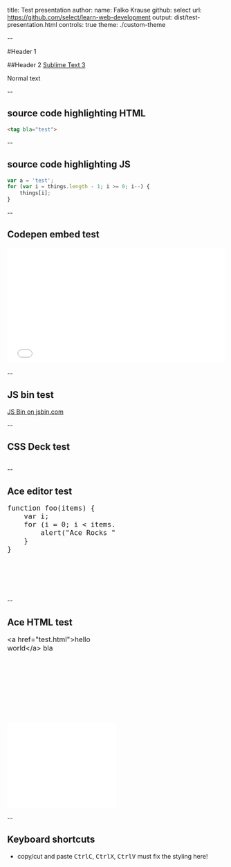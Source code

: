 title: Test presentation
author:
  name: Falko Krause
  github: select
  url: https://github.com/select/learn-web-development
output: dist/test-presentation.html
controls: true
theme: ./custom-theme

--
<style type="text/css" media="screen">
body {
    overflow: hidden;
}
.editor-wrapper, .preview {
    position: relative;
    height: 200px;
    width: 50%;
    display: inline-block;
}
.preview {
    background-color: #FFF;
    font-size: 1em;
}
.editor {
    margin: 0;
    position: absolute;
    top: 0;
    bottom: 0;
    left: 0;
    right: 0;
    font-size: 16px;
}
</style>
<script src="ace-editor/ace.js" type="text/javascript" charset="utf-8"></script>
#Header 1

##Header 2 [Sublime Text 3](https://www.sublimetext.com/3)

Normal text
<!-- use dyslexic plugin -->

--
## source code highlighting HTML
```html
<tag bla="test">
```

--
## source code highlighting JS
```javascript
var a = 'test';
for (var i = things.length - 1; i >= 0; i--) {
    things[i];
}
```

--
## Codepen embed test
<iframe height='268' scrolling='no' src='//codepen.io/select/embed/dMGmOz/?height=268&theme-id=0&default-tab=result' frameborder='no' allowtransparency='true' allowfullscreen='true' style='width: 100%;'>See the Pen <a href='http://codepen.io/select/pen/dMGmOz/'>dMGmOz</a> by select (<a href='http://codepen.io/select'>@select</a>) on <a href='http://codepen.io'>CodePen</a>.
</iframe>

--
## JS bin test
<a class="jsbin-embed" href="http://jsbin.com/zepica/embed?html,output&height=150px">JS Bin on jsbin.com</a><script src="http://static.jsbin.com/js/embed.min.js?3.35.11"></script>

--
## CSS Deck test
<pre class="_cssdeck_embed" data-pane="html,output" data-user="" data-href="ulfavgdi" data-version="0"></pre><script async src="http://cssdeck.com/assets/js/embed.js"></script>

--
## Ace editor test
<div class="editor-wrapper">
<pre class="editor" id="ace-1">function foo(items) {
    var i;
    for (i = 0; i &lt; items.length; i++) {
        alert("Ace Rocks " + items[i]);
    }
}</pre>
</div>
<script>
    var editor = ace.edit(document.querySelector('#ace-1'));
    // editor.setTheme("ace/theme/twilight");
    editor.session.setMode("ace/mode/javascript");
</script>

--
## Ace HTML test
<div class="editor-wrapper">
<div class="edit-container">
    
<script type="text/plain" style="display: block;" class="editor" id="ace-2"><a href="test.html">hello world</a>
bla</script>
</div>

</div>
<div class="preview" id="ace-2-preview"></div>
<script>
    var el = document.querySelector('#ace-2');
    var pr = document.querySelector('#ace-2-preview');
    pr.innerHTML = el.innerHTML
    var editor2 = ace.edit(el);

    // editor.setTheme("ace/theme/twilight");
    editor2.session.setMode("ace/mode/html");
    editor2.on("input", function() {
        pr.innerHTML = editor2.getValue();
    });


</script>

--
## Keyboard shortcuts
- copy/cut and paste <kbd>Ctrl</kbd><kbd>C</kbd>, <kbd>Ctrl</kbd><kbd>X</kbd>, <kbd>Ctrl</kbd><kbd>V</kbd>
must fix the styling here!